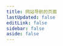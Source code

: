 ```yaml
---
title: 网站导航的页面
lastUpdated: false
editLink: false
sidebar: false
aside: false
---
```



<!-- 引入组件，进行渲染数据 -->
<NavigationItem v-bind="GuanWangList" />


<script lang="ts" setup>

import {reactive} from 'vue'

import NavigationItem from './NavigationItem.vue'

// 导入类型
import type {NavigationItemObject} from './NavigationType'

// 官网的数据
const GuanWangList:NavigationItemObject = reactive({
    title:'官网',
    desc:'直接去官网看看是怎么个事儿',
    iconUrl:'/navigationImages/guanwang.svg',
    itemList:[
        {nameStr:'SpringBoot 官网',iconUrl:'/navigationImages/spring.svg',linkUrl:'https://spring.io/'},
        {nameStr:'SpringBoot 官网2',iconUrl:'/navigationImages/spring.svg',linkUrl:'https://spring.io/'},
        {nameStr:'SpringBoot 官网3',iconUrl:'/navigationImages/spring.svg',linkUrl:'https://spring.io/'},
        {nameStr:'SpringBoot 官网4',iconUrl:'/navigationImages/spring.svg',linkUrl:'https://spring.io/'},
        {nameStr:'SpringBoot 官网5',iconUrl:'/navigationImages/spring.svg',linkUrl:'https://spring.io/'}
    ]
})

</script>

<style module>



</style>




